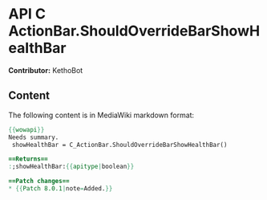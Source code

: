 # API C ActionBar.ShouldOverrideBarShowHealthBar

**Contributor:** KethoBot

## Content

The following content is in MediaWiki markdown format:

```mediawiki
{{wowapi}}
Needs summary.
 showHealthBar = C_ActionBar.ShouldOverrideBarShowHealthBar()

==Returns==
:;showHealthBar:{{apitype|boolean}}

==Patch changes==
* {{Patch 8.0.1|note=Added.}}
```